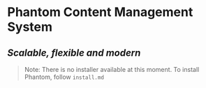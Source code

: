# Phantom Content Management System
_Scalable, flexible and modern_
---
> Note: There is no installer available at this moment. To install Phantom, follow `install.md`